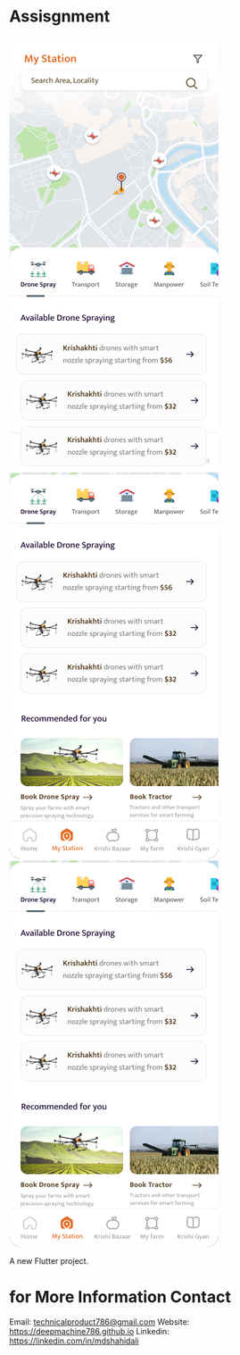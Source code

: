# Assisgnment
<img src="https://github.com/deepmachine786/Ojas_Aerospace_Assignment/blob/main/assets/page-1/images/Drone%2031%20(1).png"></img>
<img src="https://github.com/deepmachine786/Ojas_Aerospace_Assignment/blob/main/assets/page-1/images/Drone%2031.png"></img>
<img src="https://github.com/deepmachine786/Ojas_Aerospace_Assignment/blob/main/assets/page-1/images/Drone%2031.png"></img>

A new Flutter project.

# for More Information Contact 
Email: technicalproduct786@gmail.com 
Website: https://deepmachine786.github.io
Linkedin: https://linkedin.com/in/mdshahidali

